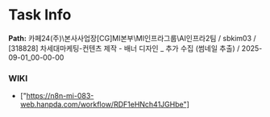 # Task Info

**Path:** 카페24(주)\본사사업장\[CG]MI본부\MI인프라그룹\AI인프라2팀 / sbkim03 / [318828] 차세대마케팅-컨텐츠 제작 - 배너 디자인 _ 추가 수집 (썸네일 추출) / 2025-09-01_00-00-00

### WIKI
- ["https://n8n-mi-083-web.hanpda.com/workflow/RDF1eHNch41JGHbe"]


